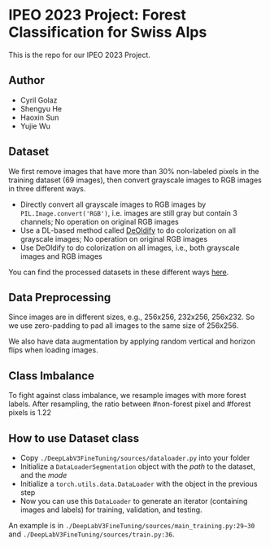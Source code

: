 # IPEO 2023 Project: Forest Classification for Swiss Alps

This is the repo for our IPEO 2023 Project. 

## Author
  - Cyril Golaz
  - Shengyu He
  - Haoxin Sun
  - Yujie Wu

## Dataset
We first remove images that have more than 30% non-labeled pixels in the training dataset (69 images), then convert grayscale images to RGB images in three different ways.
- Directly convert all grayscale images to RGB images by `PIL.Image.convert('RGB')`, i.e. images are still gray but contain 3 channels; No operation on original RGB images
- Use a DL-based method called [DeOldify](https://github.com/jantic/DeOldify) to do colorization on all grayscale images; No operation on original RGB images
- Use DeOldify to do colorization on all images, i.e., both grayscale images and RGB images

You can find the processed datasets in these different ways [here](https://drive.google.com/drive/folders/1hEs_I2NBof5FsnYbACwwSZ5u08B1r-KB?usp=sharing).

## Data Preprocessing
Since images are in different sizes, e.g., 256x256, 232x256, 256x232. So we use zero-padding to pad all images to the same size of 256x256. 

We also have data augmentation by applying random vertical and horizon flips when loading images.

## Class Imbalance
To fight against class imbalance, we resample images with more forest labels. After resampling, the ratio between #non-forest pixel and #forest pixels is 1.22

## How to use Dataset class
- Copy `./DeepLabV3FineTuning/sources/dataloader.py` into your folder
- Initialize a `DataLoaderSegmentation` object with the _path_ to the dataset, and the _mode_
- Initialize a `torch.utils.data.DataLoader` with the object in the previous step
- Now you can use this `DataLoader` to generate an iterator (containing images and labels) for training, validation, and testing.
  
An example is in `./DeepLabV3FineTuning/sources/main_training.py:29~30` and  `./DeepLabV3FineTuning/sources/train.py:36`.


